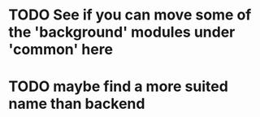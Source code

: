 # TODO See if you can move some of the 'background' modules under 'common' here
# TODO maybe find a more suited name than backend